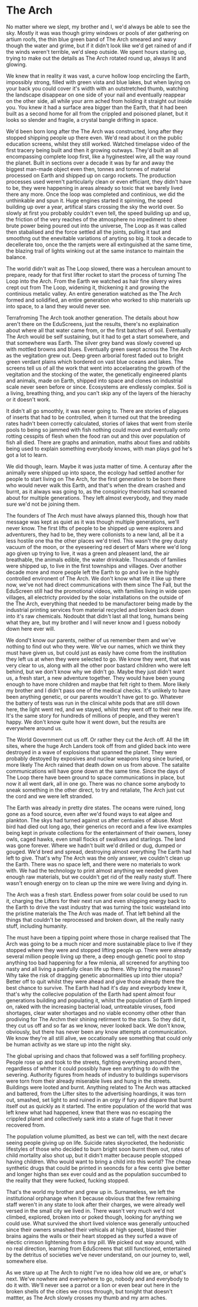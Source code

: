 # The Arch

No matter where we slept, my brother and I, we'd always be able to see the sky.   Mostly it was was though grimy windows or pools of ater gathering on artium roofs, the thin blue green band of The Arch smeared and wavy though the water and grime, but if it didn't look like we'd get rained of and if the winds weren't terrible, we'd sleep outside.  We spent hours staring up, trying to make out the details as The Arch rotated round up, always lit and glowing.  

We knew that in reality it was vast, a curve hollow loop encircling the Earth, impossibly strong, filled with green vista and blue lakes, but when laying on your back you could cover it's width with an outstretched thumb, watching the landscape disappear on one side of your nail and eventually reappear on the other side, all while your arm ached from holding it straight out inside you.   You knew it had a surface area bigger than the Earth, that it had been built as a second home for all from the crippled and poisoned planet, but it looks so slender and fragile, a crystal bangle drifting in space.

We'd been born long after the The Arch was constructed, long after they stopped shipping people up there even.  We'd read about it  on the public education screens, whilst they still worked.  Watched timelapse video of the first tracery being built and then it growing outways.  They'd built an all encompassing complete loop first, like a hyginesteel wire, all the way round the planet.  Built in sections over a decade it was by far and away the biggest man-made object even then, tonnes and tonnes of material processed on Earth and shipped up on cargo rockets.  The production processes used weren't particularly clean or even efficiant, they didn't have to be, they were happening in areas already so toxic that we barely lived there any more.  Once the loop was completed and continious, we did the unthinkable and spun it.  Huge engines started it spinning, the speed building up over a year, artifical stars crossing the sky the world over.   So slowly at first you probably couldn't even tell, the speed building up and up, the friction of the very reaches of the atmosphere no impediment to sheer brute power being poured out into the universe, The Loop as it was called then stabalised and the force settled all the joints, pulling it taut and smoothng out the enevitable variations of anyting so big.   It took a decade to decellerate too, once the the ramjets were all extinguished at the same time, the blazing trail of lights winking out at the same instance to maintain the balance.

The world didn't wait as The Loop slowed, there was a herculean amount to prepare, ready for that first lifter rocket to start the process of turning The Loop into the Arch.  From the Earth we watched as hair fine silvery wires crept out from The Loop, widening it, thickening it and growing the continious metalic valley.  An entire generation watched as the The Arch formed and solidified, an entire generation who worked to ship materials up into space, to a land they would never see.

Terrafroming The Arch took another generation. The details about how aren't there on the EduScreens, just the results, there's no explaination about where all that water came from, or the first batches of soil.  Eventually The Arch would be self sustaining, but it had to get a start somewhere, and that somewhere was Earth.  The silver grey band was slowly covered up with mottled browns and blues.  Eventually green swept across the The Arch as the vegitation grew out.   Deep green arborial forest faded out to bright green verdant plains which bordered on vast blue oceans and lakes.  The screens tell us of all the work that went into accelaerating the growth of the vegitation and the stocking of the water, the genetically engineered plants and animals, made on Earth, shipped into space and clones on industrial scale never seen before or since.  Ecosystems are endlessly complex.  Soil is a living, breathing thing, and you can't skip any of the layers of the hierachy or it doesn't work.

It didn't all go smoothly, it was never going to.  There are stories of plagues of inserts that had to be controlled, when it turned out that the breeding rates hadn't been correctly calculated, stories of lakes that went from sterile pools to being so jammed with fish nothing could move and eventually onto rotting cesspits of flesh when the food ran out and this over population of fish all died.  There are graphs and animation, maths about fixes and rabbits being used to explain something everybody knows, with man plays god he's got a lot to learn.

We did though, learn.  Maybe it was justa matter of time.  A centuray after the animally were shipped up into space, the ecology had settled another for people to start living on The Arch, for the first generation to be born there who would never walk this Earth, and that's when the dream crashed and burnt, as it always was going to, as the conspiricy theorists had screamed about for multiple generations.  They left almost everybody, and they made sure we'd not be joining them.

The founders of The Arch must have always planned this, though how that message was kept as quiet as it was though multiple generations, we'll never know.   The first lifts of people to be shipped up were explorers and adventurers, they had to be, they were collonists to a new land, all be it a less hostile one tha the other places we'd tried.  This wasn't the grey dusty vacuum of the moon, or the eyeseering red desert of Mars where we'd long ago given up trying to live, it was a green and pleasent land, the air breathable, the animals edible, the water drinkable.  Thousands of families were shipped up, to live in the first townships and villages.   Over another decade more and more people left the Earth to go and live in the highly controlled environent of The Arch.  We don't know what life it like up there now, we've not had direct communications with them since The Fall, but the EduScreen still had the promotional videos, with families living in wide open villages, all electricty provided by the solar installations on the outside of the The Arch, everything that needed to be manufactorer being made by the industrial printing services from material recycled and broken back down into it's raw chemicals.  Nodoubt that didn't last all that long, humans being what they are, but my brother and I will never know and I guess nobody down here ever will.

We dond't know our parents, neither of us remember them and we've nothing to find out who they were.  We've our names, which we think they must have given us, but could just as easly have come from the institution they left us at when they were selected to go.  We know they went, that was very clear to us, along with all the other poor bastard children who were left behind, but we don't know why we didn't go.  Maybe they just didn't want us, a fresh start, a new adventure together.  They would have been young enough to have more children and maybe that felt right to them.  More likely my brother and I didn't pass one of the medical checks.  It's unlikely to have been anything genetic, or our parents wouldn't have got to go.  Whatever the battery of tests was run in the clinical white pods that are still down here, the light went red, and we stayed, whilst they went off to their new life.  It's the same story for hundreds of millions of people, and they weren't happy.  We don't know quite how it went down, but the results are everywhere around us.

The World Government cut us off.  Or rather they cut the Arch off.  All the lift sites, where the huge Arch Landers took off from and glided back into were destroyed in a wave of explosions that spanned the planet.  They were probably destoyed by exposives and nuclear weapons long since buried, or more likely The Arch rained that death down on us from above.  The satalite communications will have gone down at the same time.  Since the days of The Loop there have been ground to space communications in place, but now it all went dark, all in one go.  There was no chance some anybody to sneak something in the other direct, to try and retaliate, The Arch just cut the cord and we were left stranded.

The Earth was already in pretty dire states.  The oceans were ruined, long gone as a food source, even after we'd found ways to eat algee and plankton.  The skys had turned against us after centuaies of abuse.  Most bird had died out long ago, their generics on record and a few live examples being kept in private collections for the entertainment of their owners, loney owls, caged hawks, even small flocks of swallows and starlings.  The land was gone forever.  Where we hadn't built we'd drilled or dug, dumped or gouged.  We'd bred and spread, destroying almost everything The Earth had left to give.  That's why The Arch was the only answer, we couldn't clean up the Earth.  There was no space left, and there were no materials to work with.  We had the technology to print almost anything we needed given enough raw materials, but we couldn't get rid of the really nasty stuff.  There wasn't enough energy on to clean up the mire we were living and dying in.

The Arch was a fresh start.  Endless power from solar could be used to run it, charging the Lifters for their next run and even shipping energy back to the Earth to drive the vast industry that was turning the toxic wasteland into the pristine materials the The Arch was made of.  That left behind all the things that couldn't be reprocessed and broken down, all the really nasty stuff, including humanity.

The must have been a tipping point where those in charge realised that The Arch was going to be a much nicer and more sustainable place to live if they stopped where they were and stopped lifting people up.  There were already several million people living up there, a deep enough genetic pool to stop anything too bad happening for a few milenia, all screened for anything too nasty and all living a painfully clean life up there.  Why bring the masses?  Why take the risk of dragging genetic abnormalities up into thier utopia?  Better off to quit whilst they were ahead and give those already there the best chance to survive.  The Earth had had it's day and eveyrbody knew it, that's why the collecive population of the Earth had spent almost four generations building and populating it, whilst the population of Earth limped on, raked with the increasing bacterial load, untreatable viruses, food shortages, clear water shortages and no viable economy other other than prodiving for The Archm their shining retirment to the stars.  So they did it, they cut us off and so far as we know, never looked back.  We don't know, obviously, but there has never been any know attempts at communication.   We know they're all still alive, we occationally see something that could only be human activity as we stare up into the night sky.

The global uprising and chaos that followed was a self forfilling prophecy.  People rose up and took to the streets, fighting everything around them, regardless of whther it could possibly have een anything to do with the severing.  Authority figures from heads of industry to buildings supervisors were torn from their already miserable lives and hung in the streets.  Buildings were looted and burnt.  Anything related to The Arch was attacked and battered, from the Lifter sites to the advertising hoardings, it was torn out, smashed, set light to and ruined in an orgy if fury and dispare that burnt itself out as quickly as it started.  The entire population of the world that was left knew what had happened, knew that there was no escaping the crippled planet and collectively sank into a state of fuge that it never recovered from.

The population volume plumitted, as best we can tell, with the next decare seeing people giving up on life.  Suicide rates skyrocketed, the hedonistic lifestyles of those who decided to burn bright soon burnt them out, rates of child mortality also shot up, but it didn't matter because people stopped having children.  Who would want to bring a child into this world?  The cheap synthetic drugs that could be printed in seoncds for a few cents give better and longer highs than sex ever could and as the population succumbed to the reality that they were fucked, fucking stopped.

That's the world my brother and grew up in.  Surnameless, we left the institutional orphanage when it because obvious that the few remaining staff weren't in any state to look after their charges, we were already well versed in the small city we lived in.  There wasn't very much we'd not climbed, explored, broken into or poked though, looking for anything we could use.  What survived the short lived violence was generally untouched since their owners smashed their vehicals at high speed, blasted thier brains agains the walls or their heart stopped as they surfed a wave of electic crimson lightening from a tiny pill.   We picked out way around, with no real direction, learning from EduScreens that still functioned, entertained by the detritus of societies we've never understand, on our journey to, well, somewhere else.

As we stare up at The Arch to night I've no idea how old we are, or what's next.  We've nowhere and everywhere to go, nobody and and everybody to do it with.  We'll never see a parrot or a lion or even bear out here in the broken shells of the cities we cross through, but tonight that doesn't mattter, as The Arch slowly crosses my thumb and my arm aches.  